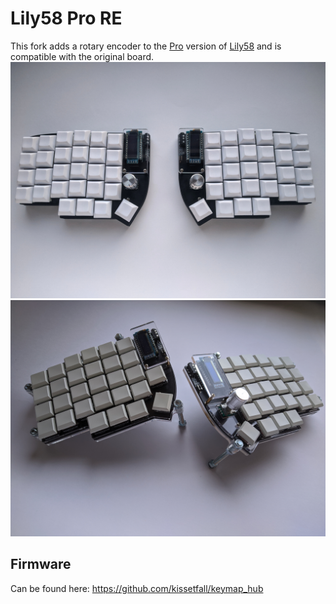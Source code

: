 # Lily58 Pro RE
This fork adds a rotary encoder to the [Pro](https://github.com/kata0510/Lily58/tree/master/Pro) version of [Lily58](https://github.com/kata0510/Lily58) and is compatible with the original board.  
![Lily58-Pic](lily58.jpg)
![Lily58-Tenting](lily58-tent.jpg)


## Firmware
Can be found here: https://github.com/kissetfall/keymap_hub
